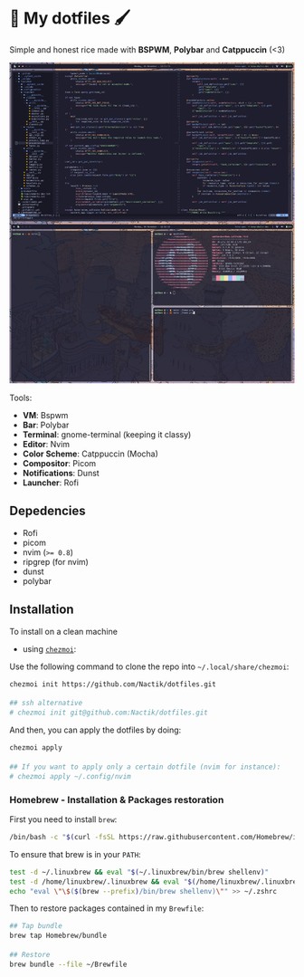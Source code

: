 # 🎨 My dotfiles 🖌️

Simple and honest rice made with **BSPWM**, **Polybar** and **Catppuccin** (<3)

![preview](./assets/home.png)

Tools: 
- **VM**: Bspwm
- **Bar**: Polybar
- **Terminal**: gnome-terminal (keeping it classy)
- **Editor**: Nvim
- **Color Scheme**: Catppuccin (Mocha)
- **Compositor**: Picom
- **Notifications**: Dunst
- **Launcher**: Rofi

## Depedencies

- Rofi
- picom
- nvim (`>= 0.8`)
- ripgrep (for nvim)
- dunst 
- polybar

## Installation

To install on a clean machine

- using [`chezmoi`](https://www.chezmoi.io/): 

Use the following command to clone the repo into `~/.local/share/chezmoi`:

```bash
chezmoi init https://github.com/Nactik/dotfiles.git

## ssh alternative
# chezmoi init git@github.com:Nactik/dotfiles.git
```

And then, you can apply the dotfiles by doing: 

```bash
chezmoi apply

## If you want to apply only a certain dotfile (nvim for instance):
# chezmoi apply ~/.config/nvim
```

### Homebrew - Installation & Packages restoration

First you need to install `brew`:

```bash
/bin/bash -c "$(curl -fsSL https://raw.githubusercontent.com/Homebrew/install/HEAD/install.sh)"
```

To ensure that brew is in your `PATH`:

```bash
test -d ~/.linuxbrew && eval "$(~/.linuxbrew/bin/brew shellenv)"
test -d /home/linuxbrew/.linuxbrew && eval "$(/home/linuxbrew/.linuxbrew/bin/brew shellenv)"
echo "eval \"\$($(brew --prefix)/bin/brew shellenv)\"" >> ~/.zshrc
```

Then to restore packages contained in my `Brewfile`:

```bash
## Tap bundle
brew tap Homebrew/bundle

## Restore
brew bundle --file ~/Brewfile 
```
